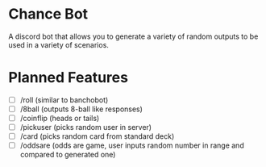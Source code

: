 # Chance Bot

A discord bot that allows you to generate a variety of random outputs to be used in a variety of scenarios.

# Planned Features
- [ ] /roll (similar to banchobot)
- [ ] /8ball (outputs 8-ball like responses)
- [ ] /coinflip (heads or tails)
- [ ] /pickuser (picks random user in server)
- [ ] /card (picks random card from standard deck)
- [ ] /oddsare (odds are game, user inputs random number in range and compared to generated one)
